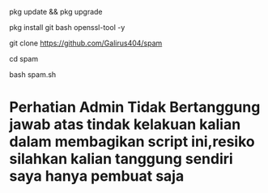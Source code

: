 pkg update && pkg upgrade 

pkg install git bash openssl-tool -y

git clone https://github.com/Galirus404/spam

cd spam

bash spam.sh

# Perhatian Admin Tidak Bertanggung jawab atas tindak kelakuan kalian dalam membagikan script ini,resiko silahkan kalian tanggung sendiri saya hanya pembuat saja
